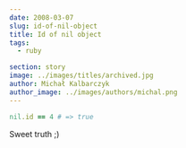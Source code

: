 ```yaml
---
date: 2008-03-07
slug: id-of-nil-object
title: Id of nil object
tags:
  - ruby

section: story
image: ../images/titles/archived.jpg
author: Michał Kalbarczyk
author_image: ../images/authors/michal.png
---
```


```ruby
nil.id == 4 # => true
```

Sweet truth ;)

